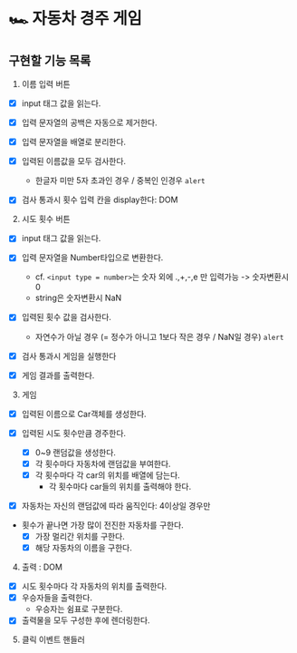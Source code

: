 # 🏎️ 자동차 경주 게임

## 구현할 기능 목록

1. 이름 입력 버튼

- [x] input 태그 값을 읽는다.
- [x] 입력 문자열의 공백은 자동으로 제거한다.
- [x] 입력 문자열을 배열로 분리한다.

- [x] 입력된 이름값을 모두 검사한다.

  - 한글자 미만 5자 초과인 경우 / 중복인 인경우 `alert`

- [x] 검사 통과시 횟수 입력 칸을 display한다: DOM

2. 시도 횟수 버튼

- [x] input 태그 값을 읽는다.
- [x] 입력 문자열을 Number타입으로 변환한다.

  - cf. `<input type = number>`는 숫자 외에 .,+,-,e 만 입력가능 -> 숫자변환시 0
  - string은 숫자변환시 NaN

- [x] 입력된 횟수 값을 검사한다.

  - 자연수가 아닐 경우 (= 정수가 아니고 1보다 작은 경우 / NaN일 경우) `alert`

- [x] 검사 통과시 게임을 실행한다
- [x] 게임 결과를 출력한다.

3. 게임

- [x] 입력된 이름으로 Car객체를 생성한다.
- [x] 입력된 시도 횟수만큼 경주한다.

  - [x] 0~9 랜덤값을 생성한다.
  - [x] 각 횟수마다 자동차에 랜덤값을 부여한다.
  - [x] 각 횟수마다 각 car의 위치를 배열에 담는다.
    - 각 횟수마다 car들의 위치를 출력해야 한다.

- [x] 자동차는 자신의 랜덤값에 따라 움직인다: 4이상일 경우만

- 횟수가 끝나면 가장 많이 전진한 자동차를 구한다.
  - [x] 가장 멀리간 위치를 구한다.
  - [x] 해당 자동차의 이름을 구한다.

4. 출력 : DOM

- [x] 시도 횟수마다 각 자동차의 위치를 출력한다.
- [x] 우승자들을 출력한다.
  - 우승자는 쉼표로 구분한다.
- [x] 출력물을 모두 구성한 후에 렌더링한다.

5. 클릭 이벤트 핸들러

